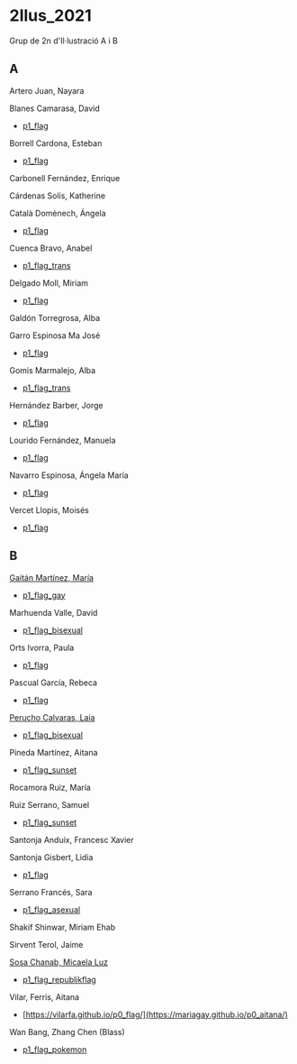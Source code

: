 # 2Ilus_2021
Grup de 2n d'Il·lustració A i B
## A

Artero Juan, Nayara 

Blanes Camarasa, David 
* [p1_flag](https://david-blanes.github.io/p1_flag_A/)

Borrell Cardona, Esteban 
* [p1_flag](https://esteban21-18.github.io/cautious-happiness/)

Carbonell Fernández, Enrique 

Cárdenas Solís, Katherine 

Català Domènech, Ángela 
* [p1_flag](https://catalada12.github.io/p1_flag_A/)

Cuenca Bravo, Anabel 
* [p1_flag_trans](https://cuencaba.github.io/p0_flag/)

Delgado Moll, Miriam 
* [p1_flag](https://miriam-dm.github.io/p1_Flag/)

Galdón Torregrosa, Alba 

Garro Espinosa Ma José 
* [p1_flag](https://maria-jose-garro-espinosa.github.io/p1_Flag_A/)

Gomis Marmalejo, Alba 
* [p1_flag_trans](https://albagomis.github.io/p0_flag/)

Hernández Barber, Jorge 
* [p1_flag](https://jorgehernanbar.github.io/p1_flag_A/)

Lourido Fernández, Manuela 
* [p1_flag](https://manuelalourido.github.io/p1-flag-A/)

Navarro Espinosa, Ángela María 
* [p1_flag](https://annaesz.github.io/p1_flag/)

Vercet Llopis, Moisés 
* [p1_flag](https://moisesvercet.github.io/P1-A-flag/)

## B

[Gaitán Martínez, María](https://mariagay.github.io/p1Banderas/)
* [p1_flag_gay](https://mariagay.github.io/p0_sapphicflag/)

Marhuenda Valle, David 
* [p1_flag_bisexual](https://davidmarhuenda.github.io/p0_flag/)

Orts Ivorra, Paula 
* [p1_flag](https://paulaortsivorra.github.io/p1_Flag/)

Pascual García, Rebeca 
* [p1_flag](https://boboquie.github.io/P0_Flag/)

[Perucho Calvaras, Laia](https://laiaperucho.github.io/p1_clase_flags/)
* [p1_flag_bisexual](https://laiaperucho.github.io/p0_flag/)

Pineda Martínez, Aitana 
* [p1_flag_sunset](https://hiikaryu.github.io/sunset-flag/)

Rocamora Ruiz, María 

Ruiz Serrano, Samuel
* [p1_flag_sunset](https://samuelrsruiz.github.io/p0_bandera/)

Santonja Anduix, Francesc Xavier 

Santonja Gisbert, Lidia 
* [p1_flag](https://lidia1994.github.io/p0_flag/)

Serrano Francés, Sara 
* [p1_flag_asexual](https://akaablue.github.io/p0_/)

Shakif Shinwar, Miriam Ehab 

Sirvent Terol, Jaime 

[Sosa Chanab, Micaela Luz](https://m2293.github.io/p1_banderas/) 
* [p1_flag_republikflag](https://m2293.github.io/p0_republikflag/)

Vilar, Ferris, Aitana 
* [https://vilarfa.github.io/p0_flag/](https://mariagay.github.io/p0_aitana/)

Wan Bang, Zhang Chen (Blass) 
* [p1_flag_pokemon](https://blasskill.github.io/p1_flag_pokemon/)
